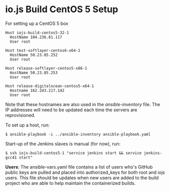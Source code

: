 # io.js Build CentOS 5 Setup

For setting up a CentOS 5 box

```text
Host iojs-build-centos5-32-1
  HostName 104.236.81.117
  User root

Host test-softlayer-centos6-x64-1
  HostName 50.23.85.252
  User root

Host release-softlayer-centos5-x86-1
  HostName 50.23.85.253
  User root

Host release-digitalocean-centos5-x64-1
  Hostname 162.243.217.142
  User root
```

Note that these hostnames are also used in the *ansible-inventory* file. The IP addresses will need to be updated each time the servers are reprovisioned.

To set up a host, run:

```text
$ ansible-playbook -i ../ansible-inventory ansible-playbook.yaml
```

Start-up of the Jenkins slaves is manual (for now), run:

```text
$ ssh iojs-build-centos5-1 "service jenkins start && service jenkins-gcc41 start"
```

**Users**: The ansible-vars.yaml file contains a list of users who's GitHub public keys are pulled and placed into authorized_keys for both root and iojs users. This file should be updates when new users are added to the build project who are able to help maintain the containerized builds.
